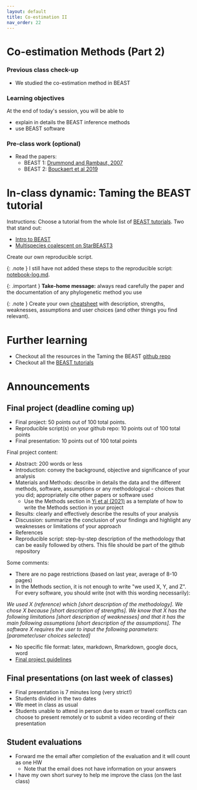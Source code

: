 ```yaml
---
layout: default
title: Co-estimation II
nav_order: 22
---
```


# Co-estimation Methods (Part 2)

### Previous class check-up
- We studied the co-estimation method in BEAST

### Learning objectives

At the end of today's session, you will be able to
- explain in details the BEAST inference methods
- use BEAST software


### Pre-class work (optional)

- Read the papers:
  - BEAST 1: [Drummond and Rambaut, 2007](https://bmcecolevol.biomedcentral.com/articles/10.1186/1471-2148-7-214)
  - BEAST 2: [Bouckaert et al 2019](https://journals.plos.org/ploscompbiol/article?id=10.1371/journal.pcbi.1006650)



# In-class dynamic: Taming the BEAST tutorial


Instructions: Choose a tutorial from the whole list of [BEAST tutorials](https://taming-the-beast.org/tutorials/). Two that stand out: 

- [Intro to BEAST](https://taming-the-beast.org/tutorials/Introduction-to-BEAST2/)
- [Multispecies coalescent on StarBEAST3](https://github.com/rbouckaert/starbeast3/blob/master/workshop/README.md)

Create our own reproducible script.

{: .note }
I still have not added these steps to the reproducible script: [notebook-log.md](https://github.com/crsl4/phylogenetics-class/tree/master/exercises/notebook-log.md).


{: .important }
**Take-home message:** always read carefully the paper and the documentation of any phylogenetic method you use

{: .note }
Create your own [cheatsheet](https://github.com/crsl4/phylogenetics-class/blob/master/exercises/software-cheatsheet.md) with description, strengths, weaknesses, assumptions and user choices (and other things you find relevant).

# Further learning

- Checkout all the resources in the Taming the BEAST [github repo](https://github.com/Taming-the-BEAST/Taming-the-BEAST-2019-Eh-Lectures)
- Checkout all the [BEAST tutorials](https://taming-the-beast.org/tutorials/)


# Announcements

## Final project (deadline coming up)

- Final project: 50 points out of 100 total points.
- Reproducible script(s) on your github repo: 10 points out of 100 total points
- Final presentation: 10 points out of 100 total points

Final project content:
- Abstract: 200 words or less
- Introduction: convey the background, objective and significance of your analysis
- Materials and Methods: describe in details the data and the different methods, software, assumptions or any methodological - choices that you did; appropriately cite other papers or software used
  - Use the Methods section in [Yi et al (2021)](https://pmc.ncbi.nlm.nih.gov/articles/PMC8347878/) as a template of how to write the Methods section in your project
- Results: clearly and effectively describe the results of your analysis
- Discussion: summarize the conclusion of your findings and highlight any weaknesses or limitations of your approach
- References
- Reproducible script: step-by-step description of the methodology that can be easily followed by others. This file should be part of the github repository


Some comments:
- There are no page restrictions (based on last year, average of 8-10 pages)
- In the Methods section, it is not enough to write "we used X, Y, and Z". For every software, you should write (not with this wording necessarily):

_We used X (reference) which [short description of the methodology]. We chose X because [short description of strengths]. We know that X has the following limitations [short description of weaknesses] and that it has the main following assumptions [short description of the assumptions]. The software X requires the user to input the following parameters: [parameter/user choices selected]_

- No specific file format: latex, markdown, Rmarkdown, google docs, word
- [Final project guidelines](https://github.com/crsl4/phylogenetics-class/blob/master/syllabus.md#final-project-guidelines)


## Final presentations (on last week of classes)

- Final presentation is 7 minutes long (very strict!)
- Students divided in the two dates
- We meet in class as usual
- Students unable to attend in person due to exam or travel conflicts can choose to present remotely or to submit a video recording of their presentation


## Student evaluations

- Forward me the email after completion of the evaluation and it will count as one HW
  - Note that the email does not have information on your answers
- I have my own short survey to help me improve the class (on the last class)



